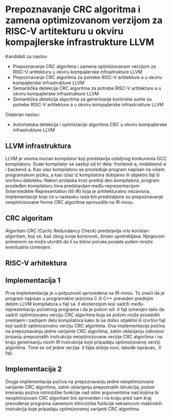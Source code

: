 # Prepoznavanje CRC algoritma i zamena optimizovanom verzijom za RISC-V artitekturu u okviru kompajlerske infrastrukture LLVM

Kandidati za naslov:
- Prepoznavanje CRC algoritma i zamena optimizovanom verzijom za RISC-V artitekturu u okviru kompajlerske infrastrukture LLVM
- Prepoznavanje CRC algoritma za potrebe RISC-V artitekture a u okviru kompajlerske infrastrukture LLVM
- Semantička detekcija CRC algoritma za potrebe RISC-V artitekture a u okviru kompajlerske infrastrukture LLVM
- Semantička detekcija algoritma za generisanje kontrolne sume za potrebe RISC-V artitekture a u okviru kompajlerske infrastrukture LLVM

Odabran naslov:
- Automatska detekcija i optimizacije algoritma CRC u okviru kompajlerske infrastrukture LLVM

## LLVM infrastruktura
LLVM je veoma moćan kompilator koji predstavlja ozbiljnog konkurenta GCC kompilatoru.
Svaki kompilator se sastoji od tri dela: frontend-a, middleend-a i backend-a. Kao ulaz kompilatoru se prosleđuje program napisan na višem programskom jeziku, 
a kao izlaz iz kompilatora dobijamo ili objektni fajl ili izvršivu datoteku.
Nakon prolaska kroz prednji deo kompilatora, program prosleđen kompilatoru biva predstavljen među-reprezentacijom (Intermediete Representation iliti IR) koja je arhitekturalno nezavisna.
Implementacije koje će u nastavku rada biti predstaljene su prepoznavanje neoptimizovane forme CRC algoritma sprovodile na IR nivou. 

## CRC algoritam
Algoritam CRC (Cyclic Redundancy Check) predstavlja vrlo koristan algoritam, koji se, baš zbog svoje korisnosti, široko upotrebljava. 
Njegovom primenom se može utvrditi da li su bitovi poruke poslate putem mreže eventualno izmenjeni.


## RISC-V arhitektura

## Implementacija 1
Prva implementacija je u potpunosti sprovedena na IR-nivou. To znači da je program napisan u programskim jezicima C ili C++ preveden prednjim delom LLVM kompilatora u fajl sa .ll ekstenzijom
koji sadrži među-reprezentaciju početnog programa i da je potom isti .ll fajl izmenjen tako da sadrži optimizovanu verziju CRC algoritma koja se potom može proslediti srednjem i zadnjem delu 
kompilatora kako bi se dobio objektni ili izvršivi fajl koji sadrži optimozovanu verziju CRC algoritma. 
Ova implementacija počiva na prepoznavanju jedne varijante CRC algoritma, zatim uklanjanju odnosno brisanju prepoznatih instrukcija neoptimizovane verzije CRC algoritma i na kraju generisanju 
novih IR instrukcija koje pripadaju optimozovanoj verziji algoritma. Time se od jedne verzije .ll fajla dobija novi, takođe ispravan, .ll fajl. 

## Implementacija 2
Druga implementacija počiva na prepoznavanju jedne neoptimizovane varijante CRC algoritma, zatim uklanjanju prepoznatih istrukcija, potom kreiranju poziva intrinzičke funkcije nad istim argumentima
nad kojima bi neoptimizovani CRC algoritam bio sproveden i na kraju pred sam kraj prevođenje programa zamenom intrinzičke funkcije sekvencom mašinskih instrukcija koje pripadaju optimizovanoj varijanti
CRC algoritma.

